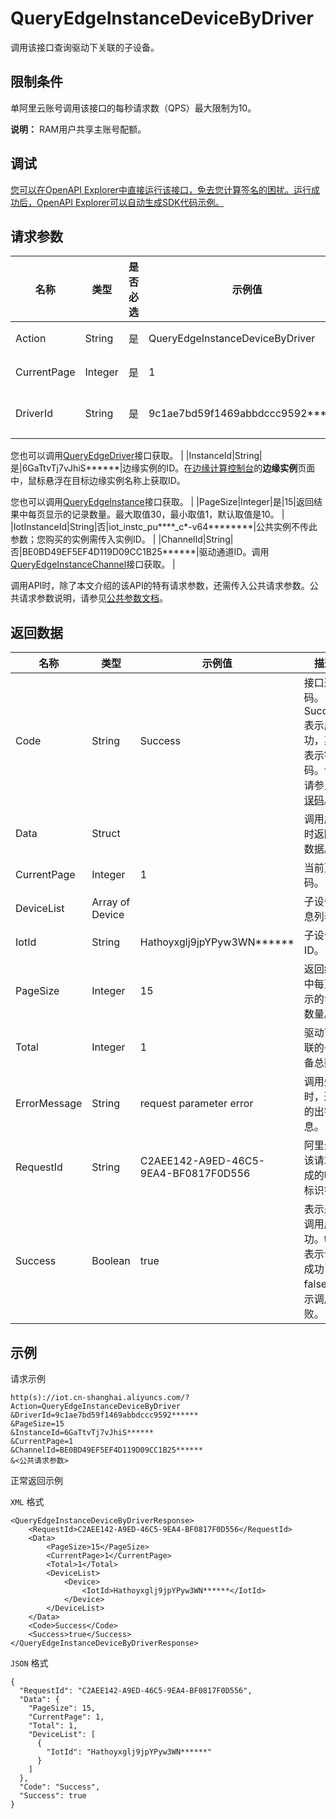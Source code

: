 # QueryEdgeInstanceDeviceByDriver

调用该接口查询驱动下关联的子设备。

## 限制条件

单阿里云账号调用该接口的每秒请求数（QPS）最大限制为10。

**说明：** RAM用户共享主账号配额。

## 调试

[您可以在OpenAPI Explorer中直接运行该接口，免去您计算签名的困扰。运行成功后，OpenAPI Explorer可以自动生成SDK代码示例。](https://api.aliyun.com/#product=Iot&api=QueryEdgeInstanceDeviceByDriver&type=RPC&version=2018-01-20)

## 请求参数

|名称|类型|是否必选|示例值|描述|
|--|--|----|---|--|
|Action|String|是|QueryEdgeInstanceDeviceByDriver|系统规定参数。取值：QueryEdgeInstanceDeviceByDriver。 |
|CurrentPage|Integer|是|1|从返回结果中的第几页开始显示。最小取值为1。 |
|DriverId|String|是|9c1ae7bd59f1469abbdccc9592\*\*\*\*\*\*|驱动ID。在[边缘计算控制台](https://iot.console.aliyun.com/le/instance/list)的**驱动管理**页面中，鼠标悬浮在目标驱动名称上获取ID。

 您也可以调用[QueryEdgeDriver](~~155776~~)接口获取。 |
|InstanceId|String|是|6GaTtvTj7vJhiS\*\*\*\*\*\*|边缘实例的ID。在[边缘计算控制台](https://iot.console.aliyun.com/le/instance/list)的**边缘实例**页面中，鼠标悬浮在目标边缘实例名称上获取ID。

 您也可以调用[QueryEdgeInstance](~~135214~~)接口获取。 |
|PageSize|Integer|是|15|返回结果中每页显示的记录数量。最大取值30，最小取值1，默认取值是10。 |
|IotInstanceId|String|否|iot\_instc\_pu\*\*\*\*\_c\*-v64\*\*\*\*\*\*\*\*|公共实例不传此参数；您购买的实例需传入实例ID。 |
|ChannelId|String|否|BE0BD49EF5EF4D119D09CC1B25\*\*\*\*\*\*|驱动通道ID。调用[QueryEdgeInstanceChannel](~~162253~~)接口获取。 |

调用API时，除了本文介绍的该API的特有请求参数，还需传入公共请求参数。公共请求参数说明，请参见[公共参数文档](~~135196~~)。

## 返回数据

|名称|类型|示例值|描述|
|--|--|---|--|
|Code|String|Success|接口返回码。Success表示成功，其它表示错误码。详情请参见[错误码](~~135200~~)。 |
|Data|Struct| |调用成功时返回的数据。 |
|CurrentPage|Integer|1|当前页码。 |
|DeviceList|Array of Device| |子设备信息列表。 |
|IotId|String|Hathoyxglj9jpYPyw3WN\*\*\*\*\*\*|子设备ID。 |
|PageSize|Integer|15|返回结果中每页显示的记录数量。 |
|Total|Integer|1|驱动下关联的子设备总数。 |
|ErrorMessage|String|request parameter error|调用失败时，返回的出错信息。 |
|RequestId|String|C2AEE142-A9ED-46C5-9EA4-BF0817F0D556|阿里云为该请求生成的唯一标识符。 |
|Success|Boolean|true|表示是否调用成功。true表示调用成功，false表示调用失败。 |

## 示例

请求示例

```
http(s)://iot.cn-shanghai.aliyuncs.com/?Action=QueryEdgeInstanceDeviceByDriver
&DriverId=9c1ae7bd59f1469abbdccc9592******
&PageSize=15
&InstanceId=6GaTtvTj7vJhiS******
&CurrentPage=1
&ChannelId=BE0BD49EF5EF4D119D09CC1B25******
&<公共请求参数>
```

正常返回示例

`XML` 格式

```
<QueryEdgeInstanceDeviceByDriverResponse>
    <RequestId>C2AEE142-A9ED-46C5-9EA4-BF0817F0D556</RequestId>
    <Data>
        <PageSize>15</PageSize>
        <CurrentPage>1</CurrentPage>
        <Total>1</Total>
        <DeviceList>
            <Device>
                <IotId>Hathoyxglj9jpYPyw3WN******</IotId>
            </Device>
        </DeviceList>
    </Data>
    <Code>Success</Code>
    <Success>true</Success>
</QueryEdgeInstanceDeviceByDriverResponse>
```

`JSON` 格式

```
{
  "RequestId": "C2AEE142-A9ED-46C5-9EA4-BF0817F0D556",
  "Data": {
    "PageSize": 15,
    "CurrentPage": 1,
    "Total": 1,
    "DeviceList": [
      {
        "IotId": "Hathoyxglj9jpYPyw3WN******"
      }
    ]
  },
  "Code": "Success",
  "Success": true
}
```

